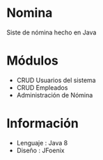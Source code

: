 # Nomina
Siste de nómina hecho en Java

# Módulos

- CRUD Usuarios del sistema
- CRUD Empleados
- Administración de Nómina


# Información

- Lenguaje : Java 8
- Diseño : JFoenix
